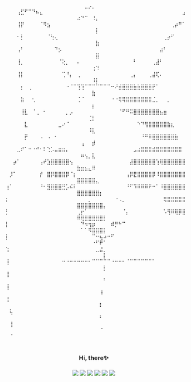 

<div align="center">
<!-- <img height="240" src="https://raw.githubusercontent.com/msqtt/msqtt/master/1.gif" alt="an gif" /> -->
<!--   <img height="480" src="https://github.com/user-attachments/assets/6f12b488-47d5-4440-8531-4bb074f7ebcf" alt="a cat" /> -->
⠀⠀⠀⠀⠀⠀⠀⠀⠀⠀⠀⠀⠀⠀⠀⠀⠀⠀⠀⠀⠀⠀⠀⠀⠀⠀⠀⠀⠀⠀⠀⠀⠀⠀⠀⠀⠀⠀⠀⠀⠀⠀⠀⠀⠀⠀⠀⠀⠀⠀⠀⣀⡠⡀⠀⠀⠀⠀
⠀⠀⠀⠀⢠⣋⠋⠉⠙⠦⣄⠀⠀⠀⠀⠀⠀⠀⠀⠀⠀⠀⠀⠀⠀⠀⠀⠀⠀⠀⠀⠀⠀⠀⠀⠀⠀⠀⠀⠀⠀⠀⠀⠀⠀⠀⠀⠀⣠⠴⠙⠉⠀⠸⡄⠀⠀⠀
⠀⠀⠀⠀⢸⡟⠀⠀⠀⠀⠈⠻⣢⠀⠀⠀⠀⠀⠀⠀⠀⠀⠀⠀⠀⠀⠀⠀⠀⠀⠀⠀⠀⠀⠀⠀⠀⠀⠀⠀⠀⠀⠀⠀⠀⢀⡴⠛⠁⠀⠀⠀⠀⠀⡇⠀⠀⠀
⠀⠀⠀⠀⠂⡇⠀⠀⠀⠀⠀⠀⠈⢳⢄⠀⠀⠀⠀⠀⠀⠀⠀⠀⠀⠀⠀⠀⠀⠀⠀⠀⠀⠀⠀⠀⠀⠀⠀⠀⠀⠀⠀⢀⡴⠋⠀⠀⠀⠀⠀⠀⠀⠀⣷⠀⠀⠀
⠀⠀⠀⠀⢠⠃⠀⠀⠀⠀⠀⠀⠀⠀⠙⡢⠀⠀⠀⠀⠀⠀⠀⠀⠀⠀⠀⠀⠀⠀⠀⠀⠀⠀⠀⠀⠀⠀⠀⠀⠀⠀⣴⠃⠀⠀⠀⠀⠀⠀⠀⠀⠀⠀⣿⠀⠀⠀
⠀⠀⠀⠀⢸⡀⠀⠀⠀⠀⠀⠀⠀⠀⠀⠈⢕⡀⠀⠀⠄⠀⠀⠀⠀⠀⠀⠀⠀⠀⠀⠀⠀⠀⠀⠃⠀⠀⠀⠀⢀⣼⠃⠀⠀⠀⠀⠀⠀⠀⠀⠀⠀⢰⠹⠀⠀⠀
⠀⠀⠀⠀⢸⡇⠀⠀⠀⠀⠀⠀⠀⠀⠀⠀⢉⠘⡄⠀⢀⠀⠀⠀⠀⠀⠀⠀⠀⠀⠀⠀⠀⠀⢀⡄⠀⠀⠀⢀⣼⢏⠄⠀⠀⠀⠀⠀⠀⠀⠀⠀⠀⠸⡇⠀⠀⠀
⠀⠀⠀⠀⠀⡆⠀⢀⠀⠀⠀⠀⠀⠀⠀⠀⠀⠐⠈⠉⢹⢹⠉⠉⠉⠉⠉⠉⠉⠒⠜⣾⣿⣿⣿⣷⣷⣿⣿⣿⡟⠁⠀⠀⠀⠀⠀⠀⠀⠀⠀⠀⠀⣷⠀⠀⠀⠀
⠀⠀⠀⠀⠀⣷⠀⠀⢂⠀⠀⠀⠀⠀⠀⠀⠀⠀⠀⠀⢈⠈⠀⠀⠀⠀⠀⠀⠀⠐⠐⢿⢿⣿⣿⣿⣿⣿⣿⣿⣈⡀⠀⠀⡀⠀⠀⠀⠀⠀⠀⠀⠀⡆⠀⠀⠀⠀
⠀⠀⠀⠀⠀⢸⣇⠀⠈⢀⠀⠂⠀⠀⠀⠀⠀⡀⡠⠀⠀⠀⠀⠀⠀⠀⠀⠀⠀⠀⠀⠈⠋⠛⠭⣿⣿⣿⣿⣿⣿⣿⣦⣶⠀⠀⠀⠀⠀⠀⠀⠀⢈⡇⠀⠀⠀⠀
⠀⠀⠀⠀⠀⠀⣇⠀⠀⠀⠀⠀⠀⠀⠀⣀⠔⠈⠀⠀⠀⠀⠀⠀⠀⠀⠀⠀⠀⠀⠀⠀⠀⠀⠀⠀⠑⠙⢻⣿⣿⣿⣿⣿⣷⣆⠀⠀⠀⠀⠀⠀⠸⣇⠀⠀⠀⠀
⠀⠀⠀⠀⠀⠀⡟⠀⠀⠀⠠⠀⠠⠀⠂⠀⠀⠀⠀⠀⠀⠀⠀⠀⠀⠀⠀⠀⠀⠀⠀⠀⠀⠀⠀⠀⠀⠘⠛⠿⣿⣿⣿⣿⣿⣿⣷⠀⠀⠀⢠⠀⠀⡾⠀⠀⠀⠀
⠀⠀⠀⠀⣀⠞⠁⠒⠐⠚⠂⠇⢑⡡⣤⣶⣶⡄⠀⠀⠀⠀⠀⠀⠀⠀⠀⠀⠀⠀⠀⠀⠀⠀⠀⣠⣴⣿⣿⣿⣾⣿⣿⣿⣿⣿⣿⣿⠀⠀⠶⢢⡀⣇⠀⠀⠀⠀
⠀⠀⠀⡴⠁⠀⠀⠀⠀⠀⢠⠞⣱⣿⣿⣿⣿⣿⢢⠀⠀⠀⠀⠀⠀⠀⠀⠀⠀⠀⠀⠀⠀⠀⣼⣿⣿⣿⣿⣿⣿⢱⢿⣿⣿⣿⣿⣿⣿⣷⣶⣦⣄⠿⠀⠀⠀⠀
⠀⠀⡸⠁⠀⠀⠀⠀⠀⠀⡞⠀⣿⡿⣿⣿⣿⡿⠈⡆⠀⠀⠀⠀⠀⠀⠀⠀⠀⠀⠀⠀⠀⢠⡿⣟⣿⣿⣿⣿⡿⠸⣿⣿⣿⣿⣿⣿⣿⣿⣿⣿⣿⣿⣄⠀⠀⠀
⠀⢰⠁⠀⠀⠀⠀⠀⠀⠀⠘⠂⣻⣿⣿⣿⣛⡡⠮⠇⠀⠀⠀⠀⠀⠀⠀⠀⠀⠀⠀⠀⠀⠘⠋⠹⠿⠿⠿⠟⠒⠁⠸⣿⣿⣿⣿⣿⣿⣿⣿⣿⣿⣿⣿⡆⠀⠀
⠀⡆⠀⠀⠀⠀⠀⠀⠀⠀⠀⠀⠀⠀⠀⠀⠀⠀⠀⠀⠀⠀⠀⡀⠀⠀⠀⠀⠀⠀⠐⠠⡀⠀⠀⠀⠀⠀⠀⠀⠀⠀⠀⢿⣿⣿⣿⣿⣿⣿⣿⣿⣿⣿⣿⣿⡄⠀
⠀⡃⠀⠀⠀⠀⠀⠀⠀⠀⠀⠀⠀⠀⠀⠀⠀⠀⠀⠀⢀⡖⠁⠀⠀⠀⠀⠀⠀⠀⠀⠀⠈⡄⠀⠀⠀⠀⠀⠀⠀⠀⠀⠡⢻⠿⢿⡿⣿⠿⢿⣿⣿⣿⣿⣿⡇⠀
⠀⡇⠀⠀⠀⠀⠀⠀⠀⠀⠀⠀⠀⠀⠀⠀⠀⠀⠀⠀⠀⠙⠲⢲⡶⠀⠀⠀⠀⠾⡛⠓⠉⠀⠀⠀⠀⠀⠀⠀⠀⠀⠀⠀⠀⠀⠀⠀⠀⠀⠁⠁⠻⣿⣿⣿⡇⠀
⠀⡇⠀⠀⠀⠀⠀⠀⠀⠀⠀⠀⠀⠀⠀⠀⠀⠀⠀⠀⠀⠀⠀⠀⠉⠒⢦⠴⠒⠋⠀⠀⠀⠀⠀⠀⠀⠀⠀⠀⠀⠀⠀⠀⠀⠀⠀⠀⠀⠀⠀⠀⠀⠐⠋⠟⠁⠀
⠀⢱⠀⠀⠀⠀⠀⠀⠀⠀⠀⠀⠀⠀⠀⠀⠀⠀⠀⠀⠀⠀⠀⠀⠀⣀⣼⡀⠀⠀⠀⠀⠀⠀⠀⠀⠀⠀⠀⠀⠀⠀⠀⠀⠀⠀⠀⠀⠀⠀⠀⠀⠀⠀⠀⠀⡇⠀
⠀⢸⠀⠀⠀⠀⠀⠀⠀⠀⠀⠀⠀⠀⠀⠀⠒⠐⠒⠒⠒⠒⠒⠂⠉⠉⠉⠉⠉⠐⠒⠒⠂⠈⠉⠉⠉⠉⠉⠉⠁⠀⠀⠀⠀⠀⠀⠀⠀⠀⠀⠀⠀⠀⠀⠀⡇⠀
⠀⢸⠀⠀⠀⠀⠀⠀⠀⠀⠀⠀⠀⠀⠀⠀⠀⠀⠀⠀⠀⠀⠀⠀⠀⠀⠀⠀⠀⠀⠀⠀⠀⠀⠀⠀⠀⠀⠀⠀⠀⠀⠀⠀⠀⠀⠀⠀⠀⠀⠀⠀⠀⠀⠀⠀⠃⠀
⠀⢸⠀⠀⠀⠀⠀⠀⠀⠀⠀⠀⠀⠀⠀⠀⠀⠀⠀⠀⠀⠀⠀⠀⠀⠀⠀⠀⠀⠀⠀⠀⠀⠀⠀⠀⠀⠀⠀⠀⠀⠀⠀⠀⠀⠀⠀⠀⠀⠀⠀⠀⠀⠀⠀⠸⠀⠀
⠀⢸⠀⠀⠀⠀⠀⠀⠀⠀⠀⠀⠀⠀⠀⠀⠀⠀⠀⠀⠀⠀⠀⠀⠀⠀⠀⠀⠀⠀⠀⠀⠀⠀⠀⠀⠀⠀⠀⠀⠀⠀⠀⠀⠀⠀⠀⠀⠀⠀⠀⠀⠀⠀⠀⠇⠀⠀
⠀⠀⢧⠀⠀⠀⠀⠀⠀⠀⠀⠀⠀⠀⠀⠀⠀⠀⠀⠀⠀⠀⠀⠀⠀⠀⠀⠀⠀⠀⠀⠀⠀⠀⠀⠀⠀⠀⠀⠀⠀⠀⠀⠀⠀⠀⠀⠀⠀⠀⠀⠀⠀⠀⠀⠃⠀⠀
⠀⠀⢸⠀⠀⠀⠀⠀⠀⠀⠀⠀⠀⠀⠀⠀⠀⠀⠀⠀⠀⠀⠀⠀⠀⠀⠀⠀⠀⠀⠀⠀⠀⠀⠀⠀⠀⠀⠀⠀⠀⠀⠀⠀⠀⠀⠀⠀⠀⠀⠀⠀⠀⠀⠀⠈⠀⠀
⠀⠀⠈⠀⠀⠀⠀⠀⠀⠀⠀⠀⠀⠀⠀⠀⠀⠀⠀⠀⠀⠀⠀⠀⠀⠀⠀⠀⠀⠀⠀⠀⠀⠀⠀⠀⠀⠀⠀⠀⠀⠀⠀⠀⠀⠀⠀⠀⠀⠀⠀⠀⠀⠀
</div>

<h3 align='center'>Hi, there✨<h3>

<p align="center">

<img src="https://img.shields.io/badge/go-%2300ADD8.svg?&style=for-the-badge&logo=go&logoColor=white" />
<img src="https://img.shields.io/badge/rust-%23000000.svg?&style=for-the-badge&logo=rust&logoColor=white"/>
<img src="https://img.shields.io/badge/typescript%20-%23007ACC.svg?&style=for-the-badge&logo=typescript&logoColor=white"/>
<img src="https://img.shields.io/badge/lua-%232C2D72.svg?&style=for-the-badge&logo=lua&logoColor=white"/>
<img src="https://img.shields.io/badge/python-3670A0?style=for-the-badge&logo=python&logoColor=ffdd54"/>
<img src = "https://img.shields.io/badge/c-%2300599C.svg?style=for-the-badge&logo=c&logoColor=white">

</p>

